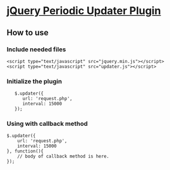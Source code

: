 [jQuery Periodic Updater Plugin](http://irfandurmus.com/projects/jquery-periodic-updater/) 
======================================================================================

How to use 
--------------------------------------

### Include needed files
	<script type="text/javascript" src="jquery.min.js"></script>
	<script type="text/javascript" src="updater.js"></script>

### Initialize the plugin
	   $.updater({
	      url: 'request.php',
	      interval: 15000
	   });

### Using with callback method 
	$.updater({
		url: 'request.php',
		interval: 15000
	}, function(){
		// body of callback method is here.
	});



